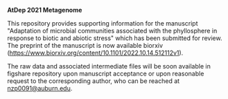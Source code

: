 **AtDep 2021 Metagenome**

This repository provides supporting information for the manuscript "Adaptation of microbial communities associated with the phyllosphere in response to biotic and abiotic stress" which has been submitted for review. The preprint of the manuscript is now available biorxiv (https://www.biorxiv.org/content/10.1101/2022.10.14.512112v1). 



The raw data and associated intermediate files will be soon available in figshare repository upon manuscript acceptance or upon reasonable request to the corresponding author, who can be reached at nzp0091@auburn.edu.
